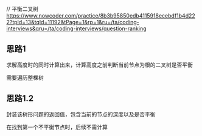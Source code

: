 // 平衡二叉树
https://www.nowcoder.com/practice/8b3b95850edb4115918ecebdf1b4d222?tpId=13&tqId=11192&tPage=1&rp=1&ru=/ta/coding-interviews&qru=/ta/coding-interviews/question-ranking

## 思路1
求解高度时的同时计算出来，计算高度之前判断当前节点为根的二叉树是否平衡  

需要遍历整棵树


## 思路1.2
封装该树形问题的返回值，包含当前的节点的深度以及是否平衡  
 
在找到第一个不平衡节点时，后续不需计算